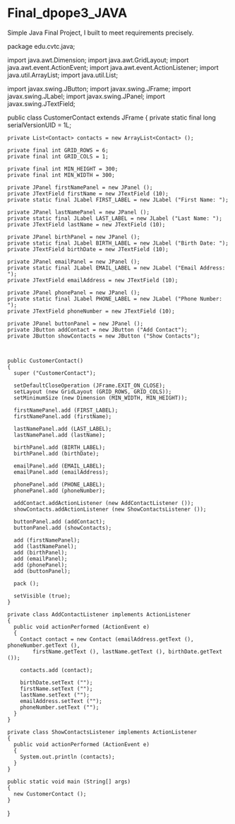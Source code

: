 # Final_dpope3_JAVA
Simple Java Final Project, I built to meet requirements precisely.


  package edu.cvtc.java;

  import java.awt.Dimension;
  import java.awt.GridLayout;
  import java.awt.event.ActionEvent;
  import java.awt.event.ActionListener;
  import java.util.ArrayList;
  import java.util.List;

  import javax.swing.JButton;
  import javax.swing.JFrame;
  import javax.swing.JLabel;
  import javax.swing.JPanel;
  import javax.swing.JTextField;

  public class CustomerContact extends JFrame
  {
    private static final long serialVersionUID = 1L;

    private List<Contact> contacts = new ArrayList<Contact> ();

    private final int GRID_ROWS = 6;
    private final int GRID_COLS = 1;

    private final int MIN_HEIGHT = 300;
    private final int MIN_WIDTH = 300;

    private JPanel firstNamePanel = new JPanel ();
    private JTextField firstName = new JTextField (10);
    private static final JLabel FIRST_LABEL = new JLabel ("First Name: ");

    private JPanel lastNamePanel = new JPanel ();
    private static final JLabel LAST_LABEL = new JLabel ("Last Name: ");
    private JTextField lastName = new JTextField (10);

    private JPanel birthPanel = new JPanel ();
    private static final JLabel BIRTH_LABEL = new JLabel ("Birth Date: ");
    private JTextField birthDate = new JTextField (10);

    private JPanel emailPanel = new JPanel ();
    private static final JLabel EMAIL_LABEL = new JLabel ("Email Address: ");
    private JTextField emailAddress = new JTextField (10);

    private JPanel phonePanel = new JPanel ();
    private static final JLabel PHONE_LABEL = new JLabel ("Phone Number: ");
    private JTextField phoneNumber = new JTextField (10);

    private JPanel buttonPanel = new JPanel ();
    private JButton addContact = new JButton ("Add Contact");
    private JButton showContacts = new JButton ("Show Contacts");



    public CustomerContact()
    {
      super ("CustomerContact");

      setDefaultCloseOperation (JFrame.EXIT_ON_CLOSE);
      setLayout (new GridLayout (GRID_ROWS, GRID_COLS));
      setMinimumSize (new Dimension (MIN_WIDTH, MIN_HEIGHT));

      firstNamePanel.add (FIRST_LABEL);
      firstNamePanel.add (firstName);

      lastNamePanel.add (LAST_LABEL);
      lastNamePanel.add (lastName);

      birthPanel.add (BIRTH_LABEL);
      birthPanel.add (birthDate);

      emailPanel.add (EMAIL_LABEL);
      emailPanel.add (emailAddress);

      phonePanel.add (PHONE_LABEL);
      phonePanel.add (phoneNumber);

      addContact.addActionListener (new AddContactListener ());
      showContacts.addActionListener (new ShowContactsListener ());

      buttonPanel.add (addContact);
      buttonPanel.add (showContacts);

      add (firstNamePanel);
      add (lastNamePanel);
      add (birthPanel);
      add (emailPanel);
      add (phonePanel);
      add (buttonPanel);

      pack ();

      setVisible (true);
    }

    private class AddContactListener implements ActionListener
    {
      public void actionPerformed (ActionEvent e)
      {
        Contact contact = new Contact (emailAddress.getText (), phoneNumber.getText (),
            firstName.getText (), lastName.getText (), birthDate.getText ());

        contacts.add (contact);

        birthDate.setText ("");
        firstName.setText ("");
        lastName.setText ("");
        emailAddress.setText ("");
        phoneNumber.setText ("");
      }	
    }

    private class ShowContactsListener implements ActionListener
    {
      public void actionPerformed (ActionEvent e)
      {
        System.out.println (contacts);
      }
    }

    public static void main (String[] args)
    {
      new CustomerContact ();
    }
  }
